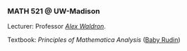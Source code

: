 ### MATH 521 @ UW-Madison

Lecturer: Professor [*Alex Waldron*](https://people.math.wisc.edu/~awaldron3/).

Textbook: *Principles of Mathematica Analysis* ([Baby Rudin](https://en.wikipedia.org/wiki/Principles_of_Mathematical_Analysis))




